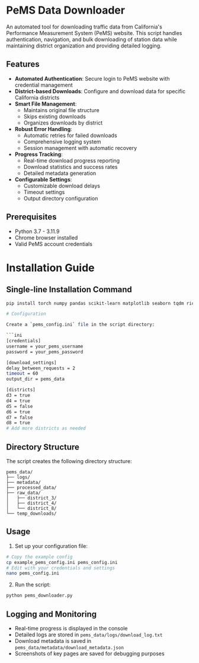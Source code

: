 # PeMS Data Downloader

An automated tool for downloading traffic data from California's Performance Measurement System (PeMS) website. This script handles authentication, navigation, and bulk downloading of station data while maintaining district organization and providing detailed logging.

## Features

- **Automated Authentication**: Secure login to PeMS website with credential management
- **District-based Downloads**: Configure and download data for specific California districts
- **Smart File Management**: 
  - Maintains original file structure
  - Skips existing downloads
  - Organizes downloads by district
- **Robust Error Handling**:
  - Automatic retries for failed downloads
  - Comprehensive logging system
  - Session management with automatic recovery
- **Progress Tracking**:
  - Real-time download progress reporting
  - Download statistics and success rates
  - Detailed metadata generation
- **Configurable Settings**:
  - Customizable download delays
  - Timeout settings
  - Output directory configuration

## Prerequisites

- Python 3.7 - 3.11.9
- Chrome browser installed
- Valid PeMS account credentials

# Installation Guide

## Single-line Installation Command
```bash
pip install torch numpy pandas scikit-learn matplotlib seaborn tqdm rich pyyaml configparser logging pathlib datetime typing tensorboard optuna pytest black pylint mypy selenium requests urllib3 webdriver-manager configparser ```

# Configuration

Create a `pems_config.ini` file in the script directory:

```ini
[credentials]
username = your_pems_username
password = your_pems_password

[download_settings]
delay_between_requests = 2
timeout = 60
output_dir = pems_data

[districts]
d3 = true
d4 = true
d5 = false
d6 = true
d7 = false
d8 = true
# Add more districts as needed
```

## Directory Structure

The script creates the following directory structure:
```
pems_data/
├── logs/
├── metadata/
├── processed_data/
├── raw_data/
│   ├── district_3/
│   ├── district_4/
│   └── district_8/
└── temp_downloads/
```

## Usage

1. Set up your configuration file:
```bash
# Copy the example config
cp example_pems_config.ini pems_config.ini
# Edit with your credentials and settings
nano pems_config.ini
```

2. Run the script:
```bash
python pems_downloader.py
```

## Logging and Monitoring

- Real-time progress is displayed in the console
- Detailed logs are stored in `pems_data/logs/download_log.txt`
- Download metadata is saved in `pems_data/metadata/download_metadata.json`
- Screenshots of key pages are saved for debugging purposes
